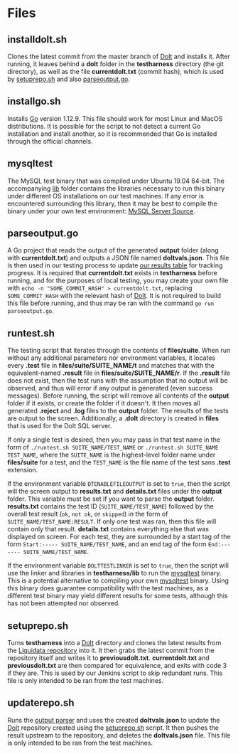 # Files

## installdolt.sh

Clones the latest commit from the master branch of [Dolt](https://github.com/liquidata-inc/dolt) and installs it. After running, it leaves behind a **dolt** folder in the **testharness** directory (the git directory), as well as the file **currentdolt.txt** (commit hash), which is used by [setuprepo.sh](https://github.com/liquidata-inc/dolt-mysql-tests/tree/master/testharness#setupreposh) and also [parseoutput.go](https://github.com/liquidata-inc/dolt-mysql-tests/tree/master/testharness#parseoutputgo).

## installgo.sh

Installs [Go](https://golang.org/) version 1.12.9. This file should work for most Linux and MacOS distributions. It is possible for the script to not detect a current Go installation and install another, so it is recommended that Go is installed through the official channels.

## mysqltest

The MySQL test binary that was compiled under Ubuntu 19.04 64-bit. The accompanying [lib](https://github.com/liquidata-inc/dolt-mysql-tests/tree/master/testharness/lib) folder contains the libraries necessary to run this binary under different OS installations on our test machines. If any error is encountered surrounding this library, then it may be best to compile the binary under your own test environment: [MySQL Server Source](https://github.com/mysql/mysql-server).

## parseoutput.go

A Go project that reads the output of the generated **output** folder (along with **currentdolt.txt**) and outputs a JSON file named **doltvals.json**. This file is then used in our testing process to update [our results table](https://beta.dolthub.com/repositories/Liquidata/mysql-integration-tests) for tracking progress. It is required that **currentdolt.txt** exists in **testharness** before running, and for the purposes of local testing, you may create your own file with `echo -n "SOME_COMMIT_HASH" > currentdolt.txt`, replacing `SOME_COMMIT_HASH` with the relevant hash of [Dolt](https://github.com/liquidata-inc/dolt). It is not required to build this file before running, and thus may be ran with the command `go run parseoutput.go`.

## runtest.sh

The testing script that iterates through the contents of **files/suite**. When run without any additional parameters nor environment variables, it locates every **.test** file in **files/suite/SUITE_NAME/t** and matches that with the equivalent-named **.result** file in **files/suite/SUITE_NAME/r**. If the **.result** file does not exist, then the test runs with the assumption that no output will be observed, and thus will error if any output is generated (even success messages). Before running, the script will remove all contents of the **output** folder if it exists, or create the folder if it doesn't. It then moves all generated **.reject** and **.log** files to the **output** folder. The results of the tests are output to the screen. Additionally, a **.dolt** directory is created in **files** that is used for the Dolt SQL server.

If only a single test is desired, then you may pass in that test name in the form of `./runtest.sh SUITE_NAME/TEST_NAME` or `./runtest.sh SUITE_NAME TEST_NAME`, where the `SUITE_NAME` is the highest-level folder name under **files/suite** for a test, and the `TEST_NAME` is the file name of the test sans **.test** extension.

If the environment variable `DTENABLEFILEOUTPUT` is set to `true`, then the script will the screen output to **results.txt** and **details.txt** files under the **output** folder. This variable must be set if you want to parse the **output** folder. **results.txt** contains the test ID (`SUITE_NAME/TEST_NAME`) followed by the overall test result (`ok`, `not ok`, or `skipped`) in the form of `SUITE_NAME/TEST_NAME:RESULT`. If only one test was ran, then this file will contain only that result. **details.txt** contains everything else that was displayed on screen. For each test, they are surrounded by a start tag of the form `Start:----- SUITE_NAME/TEST_NAME`, and an end tag of the form `End:------- SUITE_NAME/TEST_NAME`.

If the environment variable `DOLTTESTLINKER` is set to `true`, then the script will use the linker and libraries in **testharness/lib** to run the [mysqltest](https://github.com/liquidata-inc/dolt-mysql-tests/tree/master/testharness#mysqltest) binary. This is a potential alternative to compiling your own [mysqltest](https://github.com/liquidata-inc/dolt-mysql-tests/tree/master/testharness#mysqltest) binary. Using this binary does guarantee compatibility with the test machines, as a different test binary may yield different results for some tests, although this has not been attempted nor observed.

## setuprepo.sh

Turns **testharness** into a [Dolt](https://github.com/liquidata-inc/dolt) directory and clones the latest results from the [Liquidata repository](https://beta.dolthub.com/repositories/Liquidata/mysql-integration-tests) into it. It then grabs the latest commit from the repository itself and writes it to **previousdolt.txt**. **currentdolt.txt** and **previousdolt.txt** are then compared for equivalence, and exits with code 3 if they are. This is used by our Jenkins script to skip redundant runs. This file is only intended to be ran from the test machines.

## updaterepo.sh

Runs the [output parser](https://github.com/liquidata-inc/dolt-mysql-tests/tree/master/testharness#parseoutputgo) and uses the created **doltvals.json** to update the [Dolt](https://github.com/liquidata-inc/dolt) repository created using the [setuprepo.sh](https://github.com/liquidata-inc/dolt-mysql-tests/tree/master/testharness#setupreposh) script. It then pushes the result upstream to the repository, and deletes the **doltvals.json** file. This file is only intended to be ran from the test machines.

